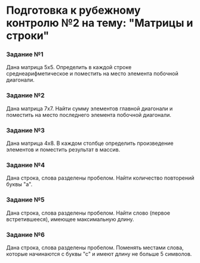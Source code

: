 # Подготовка к рубежному контролю №2 на тему: "Матрицы и строки"

### Задание №1
Дана матрица 5х5. Определить в каждой строке среднеарифметическое и поместить на место элемента побочной диагонали.

### Задание №2
Дана матрица 7x7. Найти сумму элементов главной диагонали и поместить на место последнего элемента побочной диагонали.

### Задание №3
Дана матрица 4х8. В каждом столбце определить произведение элементов и поместить результат в массив.

### Задание №4
Дана строка, слова разделены пробелом. Найти количество повторений буквы "а".

### Задание №5
Дана строка, слова разделены пробелом. Найти слово (первое встретившееся), имеющее максимальную длину.

### Задание №6
Дана строка, слова разделены пробелом. Поменять местами слова, которые начинаются с буквы "с" и имеют длину не больше 5 символов.